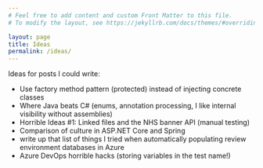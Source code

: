 ```yaml
---
# Feel free to add content and custom Front Matter to this file.
# To modify the layout, see https://jekyllrb.com/docs/themes/#overriding-theme-defaults

layout: page
title: Ideas
permalink: /ideas/
---
```


Ideas for posts I could write:
* Use factory method pattern (protected) instead of injecting concrete classes
* Where Java beats C# (enums, annotation processing, I like internal visibility without assemblies)
* Horrible Ideas #1: Linked files and the NHS banner API (manual testing)
* Comparison of culture in ASP.NET Core and Spring
* write up that list of things I tried when automatically populating review environment databases in Azure
* Azure DevOps horrible hacks (storing variables in the test name!)

